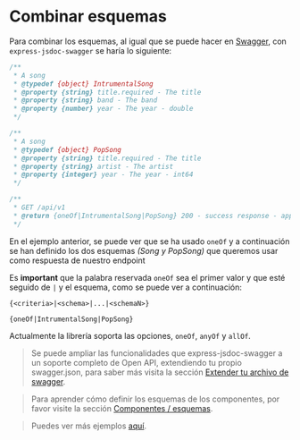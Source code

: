 # Combinar esquemas
Para combinar los esquemas, al igual que se puede hacer en [Swagger](https://swagger.io/docs/specification/data-models/oneof-anyof-allof-not/), con `express-jsdoc-swagger` se haría lo siguiente:

```javascript
/**
 * A song
 * @typedef {object} IntrumentalSong
 * @property {string} title.required - The title
 * @property {string} band - The band
 * @property {number} year - The year - double
 */

/**
 * A song
 * @typedef {object} PopSong
 * @property {string} title.required - The title
 * @property {string} artist - The artist
 * @property {integer} year - The year - int64
 */

/**
 * GET /api/v1
 * @return {oneOf|IntrumentalSong|PopSong} 200 - success response - application/json
 */
```
En el ejemplo anterior, se puede ver que se ha usado `oneOf` y a continuación se han definido los dos esquemas *(Song y PopSong)* que queremos usar como respuesta de nuestro endpoint

Es **important** que la palabra reservada `oneOf` sea el primer valor y que esté seguido de `|` y el esquema, como se puede ver a continuación:
```
{<criteria>|<schema>|...|<schemaN>}

{oneOf|IntrumentalSong|PopSong}
```

Actualmente la librería soporta las opciones, `oneOf`, `anyOf` y `allOf`.

> Se puede ampliar las funcionalidades que express-jsdoc-swagger a un soporte completo de Open API, extendiendo tu propio swagger.json, para saber más visita la sección [Extender tu archivo de swagger](merge.md).

> Para aprender cómo definir los esquemas de los componentes, por favor visite la sección [Componentes / esquemas](components.md).

> Puedes ver más ejemplos [aquí](https://github.com/BRIKEV/express-jsdoc-swagger/blob/master/examples/combineSchemas/index.js).
